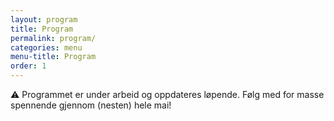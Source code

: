 ```yaml
---
layout: program
title: Program
permalink: program/
categories: menu
menu-title: Program
order: 1
---
```

⚠️ Programmet er under arbeid og oppdateres løpende. Følg med for masse spennende gjennom (nesten) hele mai!